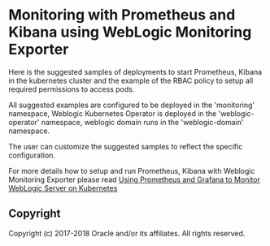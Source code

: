 Monitoring with Prometheus and Kibana using WebLogic Monitoring Exporter
=====

Here is the suggested samples of deployments to start Prometheus, Kibana in the kubernetes cluster and the example of the RBAC policy to setup all required permissions to access pods.

All suggested examples are configured to be deployed in the 'monitoring' namespace, Weblogic Kubernetes Operator is deployed in the 'weblogic-operator' namespace, weblogic domain runs in the 'weblogic-domain' namespace.

The user can customize the suggested samples to reflect the specific configuration.

For more details how to setup and run Prometheus, Kibana with Weblogic Monitoring Exporter please read [Using Prometheus and Grafana to Monitor WebLogic Server on Kubernetes](https://blogs.oracle.com/weblogicserver/use-prometheus-and-grafana-to-monitor-weblogic-server-on-kubernetes)

 
## Copyright
 
 Copyright (c) 2017-2018 Oracle and/or its affiliates. All rights reserved.

